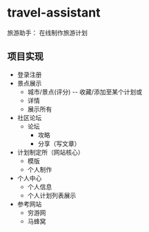 # travel-assistant
旅游助手：
   在线制作旅游计划
## 项目实现
- 登录注册
- 景点展示
   - 城市/景点(评分) -- 收藏/添加至某个计划或
   - 详情
   - 展示所有
- 社区论坛
   - 论坛
      - 攻略
      - 分享（写文章）
- 计划制定所（网站核心）
   - 模版
   - 个人制作
- 个人中心
   - 个人信息
   - 个人计划列表展示
- 参考网站
   - 穷游网
   - 马蜂窝